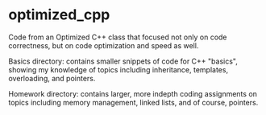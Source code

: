 # optimized_cpp
Code from an Optimized C++ class that focused not only on code correctness, but on code optimization and speed as well.

Basics directory: contains smaller snippets of code for C++ "basics", showing my knowledge of topics including inheritance, templates, overloading, and pointers.

Homework directory: contains larger, more indepth coding assignments on topics including memory management, linked lists, and of course, pointers.

